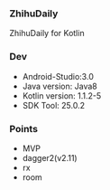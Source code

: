 ### ZhihuDaily 
ZhihuDaily for Kotlin

### Dev
- Android-Studio:3.0
- Java version: Java8
- Kotlin version: 1.1.2-5
- SDK Tool: 25.0.2


### Points
- MVP
- dagger2(v2.11)
- rx
- room